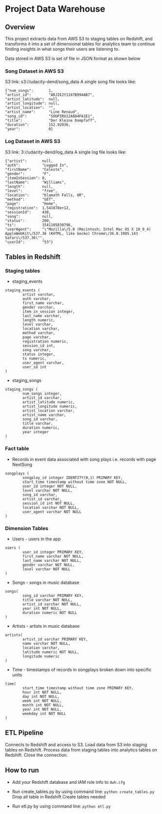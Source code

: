 # Project Data Warehouse

## Overview
This project extracts data from AWS S3 to staging tables on Redshift, and transforms it into a set of dimensional tables for analytics team to continue finding insights in what songs their users are listening to.

Data stored in AWS S3 is set of file in JSON format as shown below

### Song Dataset in AWS S3
S3 link: s3://udacity-dend/song_data
A single song file looks like:
```
{"num_songs":       1, 
"artist_id":        "ARJIE2Y1187B994AB7", 
"artist_latitude":  null, 
"artist_longitude": null, 
"artist_location":  "", 
"artist_name":      "Line Renaud", 
"song_id":          "SOUPIRU12A6D4FA1E1", 
"title":            "Der Kleine Dompfaff", 
"duration":         152.92036, 
"year":             0}
```

### Log Dataset in AWS S3
S3 link: 3://udacity-dend/log_data
A single log file looks like:
```
{"artist":       null, 
"auth":          "Logged In", 
"firstName":     "Celeste", 
"gender":        "F", 
"itemInSession": 0, 
"lastName":      "Williams", 
"length":        null, 
"level":         "free", 
"location":      "Klamath Falls, OR", 
"method":        "GET",
"page":          "Home", 
"registration":  1.541078e+12, 
"sessionId":     438, 
"song":          null, 
"status":        200, 
"ts":            1541105830796, 
"userAgent":     "\"Mozilla\/5.0 (Macintosh; Intel Mac OS X 10_9_4) AppleWebKit\/537.36 (KHTML, like Gecko) Chrome\/36.0.1985.143 Safari\/537.36\"", 
"userId":        "53"}
```

## Tables in Redshift
### Staging tables
* staging_events
```
staging_events (
        artist varchar,
        auth varchar,
        first_name varchar,
        gender varchar,
        item_in_session integer,
        last_name varchar,
        length numeric,
        level varchar,
        location varchar,
        method varchar,
        page varchar,
        registration numeric,
        session_id int,
        song varchar,
        status integer,
        ts numeric,
        user_agent varchar,
        user_id int
)
```

* staging_songs
```
staging_songs (
        num_songs integer,
        artist_id varchar,
        artist_latitude numeric,
        artist_longitude numeric,
        artist_location varchar,
        artist_name varchar,
        song_id varchar,
        title varchar,
        duration numeric,
        year integer
)
```

### Fact table
* Records in event data associated with song plays i.e. records with page NextSong
```
songplays (
        songplay_id integer IDENTITY(0,1) PRIMARY KEY,
        start_time timestamp without time zone NOT NULL,
        user_id integer NOT NULL,
        level varchar NOT NULL,
        song_id varchar,
        artist_id varchar,
        session_id int NOT NULL,
        location varchar NOT NULL,
        user_agent varchar NOT NULL
)
```

### Dimension Tables
* Users - users in the app
```
users (
        user_id integer PRIMARY KEY, 
        first_name varchar NOT NULL, 
        last_name varchar NOT NULL, 
        gender varchar NOT NULL, 
        level varchar NOT NULL
)
```

* Songs - songs in music database
```
songs(
        song_id varchar PRIMARY KEY, 
        title varchar NOT NULL, 
        artist_id varchar NOT NULL, 
        year int NOT NULL, 
        duration numeric NOT NULL
)
```

* Artists - artists in music database
```
artists(
        artist_id varchar PRIMARY KEY, 
        name varchar NOT NULL, 
        location varchar, 
        latitude numeric NOT NULL, 
        longitude numeric
)
```

* Time - timestamps of records in songplays broken down into specific units
```
time(
        start_time timestamp without time zone PRIMARY KEY, 
        hour int NOT NULL, 
        day int NOT NULL, 
        week int NOT NULL, 
        month int NOT NULL, 
        year int NOT NULL, 
        weekday int NOT NULL
)
```

## ETL Pipeline
Connects to Redshift and access to S3.
Load data from S3 into staging tables on Redshift.
Process data from staging tables into analytics tables on Redshift.
Close the connection.

## How to run
- Add your Redshift database and IAM role info to `dwh.cfg`

- Run create_tables.py by using command line: `python create_tables.py`
Drop all table in Redshift
Create tables needed

- Run etl.py by using command line: `python etl.py`

